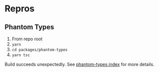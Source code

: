 
# Repros

## Phantom Types

1. From repo root
1. `yarn`
1. `cd packages/phantom-types`
1. `yarn tsc`

Build succeeds unexpectedly. See [phantom-types index](./packages/phantom-types/src/index.ts) for more details.
